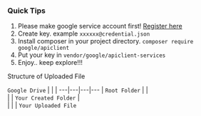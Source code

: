 ### Quick Tips

1. Please make google service account first! [Register here](https://console.cloud.google.com/iam-admin/i)
2. Create key. example ```xxxxxx@credential.json```
3. Install composer in your project directory. ```composer require google/apiclient```
4. Put your key in ```vendor/google/apiclient-services```
5. Enjoy.. keep explore!!!

Structure of Uploaded File

```Google Drive``` |   |   |
---|---|---|---
   | ```Root Folder``` |   |   
   |   | ```Your Created Folder``` |   
   |   |   | ```Your Uploaded File```
